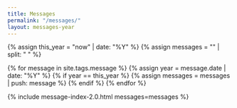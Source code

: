```yaml
---
title: Messages
permalink: "/messages/"
layout: messages-year
---
```


{% assign this_year = "now" | date: "%Y" %}
{% assign messages = "" | split: " " %}

{% for message in site.tags.message %}
  {% assign year = message.date | date: "%Y" %}
  {% if year == this_year %}
    {% assign messages = messages | push: message %}
  {% endif %}
{% endfor %}

{% include message-index-2.0.html messages=messages %}<br>
